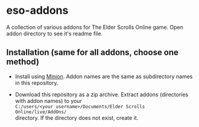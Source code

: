 # eso-addons
A collection of various addons for The Elder Scrolls Online game.
Open addon directory to see it's readme file.

## Installation (same for all addons, choose one method)

- Install using [Minion](https://www.minion.gg/). Addon names are the same as subdirectory names in this repository.

- Download this repository as a zip archive. Extract addons (directories with addon names) to your \
`C:/users/<your username>/Documents/Elder Scrolls Online/live/AddOns/` \
directory. If the directory does not exist, create it.


